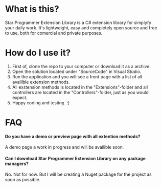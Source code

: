 # What is this?
Star Programmer Extension Library is a C# extension library for simplyfy your daily work. It's lightweight, easy and completely open source and free to use, both  for comercial and private purposes.

# How do I use it?
1. First of, clone the repo to your computer or download it as a archive.
1. Open the solution located under "SourceCode" in Visual Studio.
1. Run the application and you will see a front page with a list of all availible extension methods.
1. All exstension methods is located in the "Extensions"-folder and all controllers are located in the "Controllers"-folder, just as you would expect.
1. Happy coding and testing. :)

# FAQ
#### Do you have a demo or preview page with all extention methods?
A demo page a work in progress and will be availible soon.

#### Can I download Star Programmer Extension Library on any package managers?
No. Not for now. But I will be creating a Nuget package for the project as soon as possible.